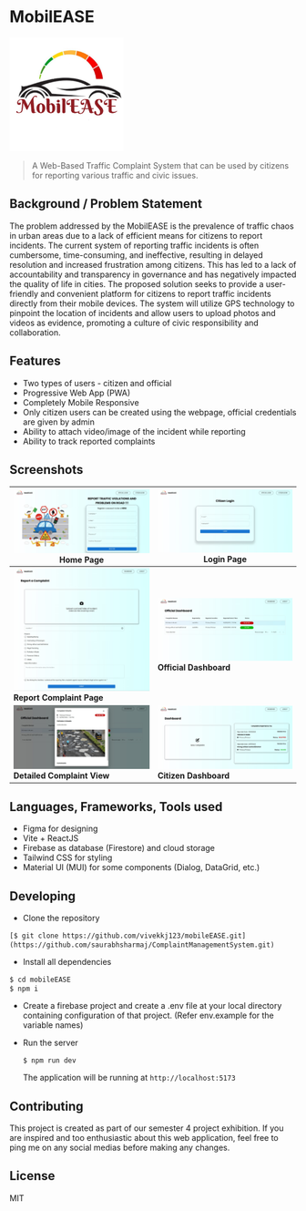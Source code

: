 # MobilEASE

<img src="./public/logo.png" alt="logo" width=200 height=200>


> A Web-Based Traffic Complaint System that can be used by citizens for reporting various traffic and civic issues.

## Background / Problem Statement

The problem addressed by the MobilEASE is the prevalence of traffic chaos in urban areas due to a lack of efficient means for citizens to report incidents. The current system of reporting traffic incidents is often cumbersome, time-consuming, and ineffective, resulting in delayed resolution and increased frustration among citizens. This has led to a lack of accountability and transparency in governance and has negatively impacted the quality of life in cities. The proposed solution seeks to provide a user-friendly and convenient platform for citizens to report traffic incidents directly from their mobile devices. The system will utilize GPS technology to pinpoint the location of incidents and allow users to upload photos and videos as evidence, promoting a culture of civic responsibility
and collaboration.

## Features

- Two types of users - citizen and official
- Progressive Web App (PWA)
- Completely Mobile Responsive
- Only citizen users can be created using the webpage, official credentials are given by admin
- Ability to attach video/image of the incident while reporting
- Ability to track reported complaints

## Screenshots

| ![Screenshot 1](./doc/screenshot-1.jpg) Home Page                   | ![Screenshot 5](./doc/screenshot-6.jpg) **Login Page**         |
| ------------------------------------------------------------------- | -------------------------------------------------------------- |
| ![Screenshot 3](./doc/screenshot-3.jpg) **Report Complaint Page**   | ![Screenshot 4](./doc/screenshot-4.jpg) **Official Dashboard** |
| ![Screenshot 5](./doc/screenshot-5.jpg) **Detailed Complaint View** | ![Screenshot 2](./doc/screenshot-2.jpg) **Citizen Dashboard**  |

## Languages, Frameworks, Tools used

- Figma for designing
- Vite + ReactJS
- Firebase as database (Firestore) and cloud storage
- Tailwind CSS for styling
- Material UI (MUI) for some components (Dialog, DataGrid, etc.)

## Developing

- Clone the repository
```shell  https://github.com/vivekkj123/mobilEASE
[$ git clone https://github.com/vivekkj123/mobileEASE.git](https://github.com/saurabhsharmaj/ComplaintManagementSystem.git)
```
- Install all dependencies

```shell
$ cd mobileEASE
$ npm i
```
- Create a firebase project and create a .env file at your local directory containing configuration of that project.
(Refer env.example for the variable names)

- Run the server
    ```shell
    $ npm run dev
    ```

    The application will be running at `http://localhost:5173`

## Contributing

This project is created as part of our semester 4 project exhibition. If you are inspired and too enthusiastic about this web application, feel free to ping me on any social medias before making any changes.

## License

MIT
